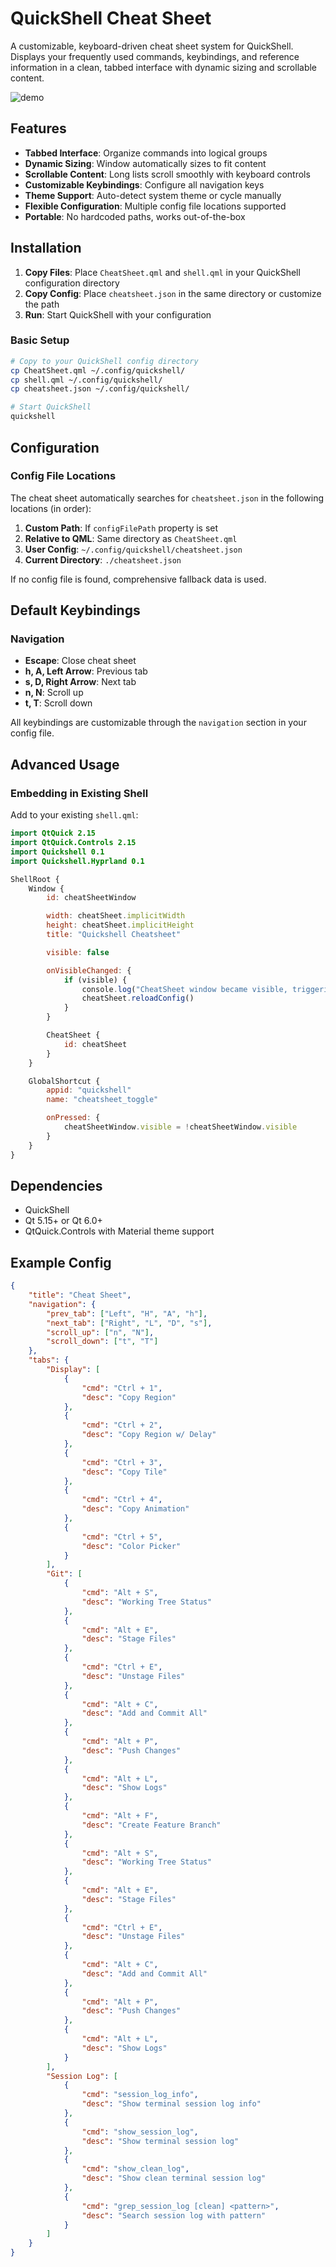 # QuickShell Cheat Sheet

A customizable, keyboard-driven cheat sheet system for QuickShell. Displays your frequently used commands, keybindings, and reference information in a clean, tabbed interface with dynamic sizing and scrollable content.

![demo](https://raw.githubusercontent.com/ShawnMcCool/quickshell-cheatsheet/refs/heads/main/demo.gif)

## Features

- **Tabbed Interface**: Organize commands into logical groups
- **Dynamic Sizing**: Window automatically sizes to fit content
- **Scrollable Content**: Long lists scroll smoothly with keyboard controls
- **Customizable Keybindings**: Configure all navigation keys
- **Theme Support**: Auto-detect system theme or cycle manually
- **Flexible Configuration**: Multiple config file locations supported
- **Portable**: No hardcoded paths, works out-of-the-box

## Installation

1. **Copy Files**: Place `CheatSheet.qml` and `shell.qml` in your QuickShell configuration directory
2. **Copy Config**: Place `cheatsheet.json` in the same directory or customize the path
3. **Run**: Start QuickShell with your configuration

### Basic Setup

```bash
# Copy to your QuickShell config directory
cp CheatSheet.qml ~/.config/quickshell/
cp shell.qml ~/.config/quickshell/
cp cheatsheet.json ~/.config/quickshell/

# Start QuickShell
quickshell
```

## Configuration

### Config File Locations

The cheat sheet automatically searches for `cheatsheet.json` in the following locations (in order):

1. **Custom Path**: If `configFilePath` property is set
2. **Relative to QML**: Same directory as `CheatSheet.qml`
3. **User Config**: `~/.config/quickshell/cheatsheet.json`
4. **Current Directory**: `./cheatsheet.json`

If no config file is found, comprehensive fallback data is used.

## Default Keybindings

### Navigation

- **Escape**: Close cheat sheet
- **h, A, Left Arrow**: Previous tab
- **s, D, Right Arrow**: Next tab
- **n, N**: Scroll up
- **t, T**: Scroll down

All keybindings are customizable through the `navigation` section in your config file.

## Advanced Usage

### Embedding in Existing Shell

Add to your existing `shell.qml`:

```qml
import QtQuick 2.15
import QtQuick.Controls 2.15
import Quickshell 0.1
import Quickshell.Hyprland 0.1

ShellRoot {
    Window {
        id: cheatSheetWindow

        width: cheatSheet.implicitWidth
        height: cheatSheet.implicitHeight
        title: "Quickshell Cheatsheet"

        visible: false

        onVisibleChanged: {
            if (visible) {
                console.log("CheatSheet window became visible, triggering reload...")
                cheatSheet.reloadConfig()
            }
        }

        CheatSheet {
            id: cheatSheet
        }
    }

    GlobalShortcut {
        appid: "quickshell"
        name: "cheatsheet_toggle"

        onPressed: {
            cheatSheetWindow.visible = !cheatSheetWindow.visible
        }
    }
}
```

## Dependencies

- QuickShell
- Qt 5.15+ or Qt 6.0+
- QtQuick.Controls with Material theme support

## Example Config

```json
{
    "title": "Cheat Sheet",
    "navigation": {
        "prev_tab": ["Left", "H", "A", "h"],
        "next_tab": ["Right", "L", "D", "s"],
        "scroll_up": ["n", "N"],
        "scroll_down": ["t", "T"]
    },
    "tabs": {
        "Display": [
            {
                "cmd": "Ctrl + 1",
                "desc": "Copy Region"
            },
            {
                "cmd": "Ctrl + 2",
                "desc": "Copy Region w/ Delay"
            },
            {
                "cmd": "Ctrl + 3",
                "desc": "Copy Tile"
            },
            {
                "cmd": "Ctrl + 4",
                "desc": "Copy Animation"
            },
            {
                "cmd": "Ctrl + 5",
                "desc": "Color Picker"
            }
        ],
        "Git": [
            {
                "cmd": "Alt + S",
                "desc": "Working Tree Status"
            },
            {
                "cmd": "Alt + E",
                "desc": "Stage Files"
            },
            {
                "cmd": "Ctrl + E",
                "desc": "Unstage Files"
            },
            {
                "cmd": "Alt + C",
                "desc": "Add and Commit All"
            },
            {
                "cmd": "Alt + P",
                "desc": "Push Changes"
            },
            {
                "cmd": "Alt + L",
                "desc": "Show Logs"
            },
            {
                "cmd": "Alt + F",
                "desc": "Create Feature Branch"
            },
            {
                "cmd": "Alt + S",
                "desc": "Working Tree Status"
            },
            {
                "cmd": "Alt + E",
                "desc": "Stage Files"
            },
            {
                "cmd": "Ctrl + E",
                "desc": "Unstage Files"
            },
            {
                "cmd": "Alt + C",
                "desc": "Add and Commit All"
            },
            {
                "cmd": "Alt + P",
                "desc": "Push Changes"
            },
            {
                "cmd": "Alt + L",
                "desc": "Show Logs"
            }
        ],
        "Session Log": [
            {
                "cmd": "session_log_info",
                "desc": "Show terminal session log info"
            },
            {
                "cmd": "show_session_log",
                "desc": "Show terminal session log"
            },
            {
                "cmd": "show_clean_log",
                "desc": "Show clean terminal session log"
            },
            {
                "cmd": "grep_session_log [clean] <pattern>",
                "desc": "Search session log with pattern"
            }
        ]
    }
}
```
